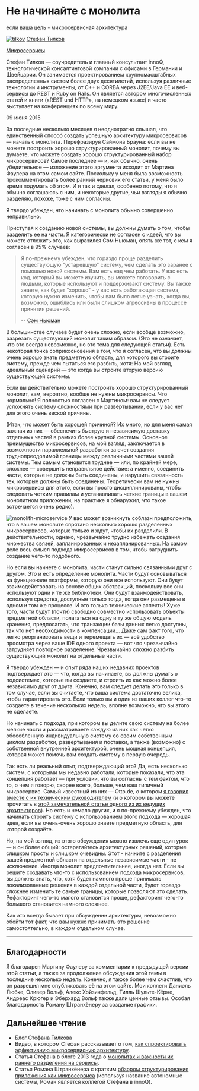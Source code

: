 # Не начинайте с монолита

если ваша цель - микросервисная архитектура


[![tilkov](images/Don’t%20start%20with%20a%20monolith/stilkov.jpg)](https://www.innoq.com/blog/st/)
[Стефан Тилков](https://www.innoq.com/blog/st/)

[Микросервисы](https://martinfowler.com/tags/microservices.html)

Стефан Тилков — соучредитель и главный консультант innoQ, технологической 
консалтинговой компании с офисами в Германии и Швейцарии. Он занимается 
проектированием крупномасштабных распределенных систем более двух десятилетий, 
используя различные технологии и инструменты, от C++ и CORBA через J2EE/Java 
EE и веб-сервисы до REST и Ruby on Rails. Он является автором многочисленных 
статей и книги («REST und HTTP», на немецком языке) и часто выступает на 
конференциях по всему миру.

09 июня 2015

За последние несколько месяцев я неоднократно слышал, что единственный способ 
создать успешную архитектуру микросервисов — начать с монолита. Перефразируя 
Саймона Брауна: если вы не можете построить хорошо структурированный монолит, 
почему вы думаете, что можете создать хорошо структурированный набор микросервисов?
Самое последнее — и, как обычно, очень убедительное — изложение этого аргумента 
исходит от Мартина Фаулера на этом самом сайте. Поскольку у меня была возможность 
прокомментировать более ранний черновик его статьи, у меня было время подумать 
об этом. И я так и сделал, особенно потому, что я обычно соглашаюсь с ним, и 
некоторые другие, чьи взгляды я обычно разделяю, похоже, тоже с ним согласны.

Я твердо убежден, что начинать с монолита обычно совершенно неправильно.

Приступая к созданию новой системы, вы должны думать о том, чтобы разделить ее
на части. Я категорически не согласен с идеей, что вы можете отложить это, как 
выразился Сэм Ньюман, опять же тот, с кем я согласен в 95% случаев:

> Я по-прежнему убежден, что гораздо проще разделить существующую "устаревшую" 
> систему, чем сделать это заранее с помощью новой системы. Вам есть над чем 
> работать. У вас есть код, который вы можете изучить, вы можете поговорить с 
> людьми, которые используют и поддерживают систему. Вы также знаете, как будет
> "хорошо" - у вас есть работающая система, которую нужно изменить, чтобы вам 
> было легче узнать, когда вы, возможно, ошиблись или были слишком агрессивны 
> в процессе принятия решений.
> 
> -- [Сэм Ньюман](http://samnewman.io/blog/2015/04/07/microservices-for-greenfield)

В большинстве случаев будет очень сложно, если вообще возможно, разрезать 
существующий монолит таким образом. (Это не означает, что это всегда невозможно, 
но это тема для следующей статьи). Есть некоторая точка соприкосновения в том, 
что я согласен, что вы должны очень хорошо знать предметную область, для 
которого вы строите систему, прежде чем пытаться его разбить, хотя: На мой взгляд, 
идеальный сценарий — это когда вы строите вторую версию существующей системы.

Если вы действительно можете построить хорошо структурированный монолит, вам, 
вероятно, вообще не нужны микросервисы. Что нормально! Я полностью согласен с 
Мартином: вам не следует усложнять систему сложностями при развёртывании, если 
у вас нет для этого очень веской причины.

(Итак, что может быть хорошей причиной? Их много, но для меня самая важная из 
них — обеспечить быструю и независимую доставку отдельных частей в рамках более 
крупной системы. Основное преимущество микросервисов, на мой взгляд, 
заключается в возможности параллельной разработки за счет создания
труднопреодолимой границы между различными частями вашей системы. Тем самым становится 
труднее — или, по крайней мере, сложнее — совершить неправильное действие: 
а именно, соединить части, которые не должны быть соединены, и нарушить связанность тех, 
которые должны быть соединены. Теоретически вам не нужны микросервисы для этого, 
если вы просто дисциплинированы, чтобы следовать четким правилам и устанавливать 
четкие границы в вашем монолитном приложении; на практике я обнаружил, что
такое встречается очень редко).

![monolith-microservice](images/Don’t%20start%20with%20a%20monolith/monolith-theory-practice.svg)
У вас может возникнуть соблазн предположить, что в вашем монолите спрятано 
несколько хорошо разделенных микросервисов, которые только и ждут, чтобы их 
разделили. В действительности, однако, чрезвычайно трудно избежать создания 
множества связей, запланированных и незапланированных. На самом деле весь смысл 
подхода микросервисов в том, чтобы затруднить создание чего-то подобного.

Но если вы начнете с монолита, части станут сильно связанными друг с 
другом. Это и есть определение монолита. Части будут основываться на функционале 
платформы, которую они все используют. Они будут взаимодействовать на основе 
общих абстракций, поскольку все они используют одни и те же библиотеки. Они 
будут взаимодействовать, используя средства, доступные только тогда, когда 
они размещены в одном и том же процессе. И это только технические аспекты!
Хуже того, части будут (почти) свободно совместно использовать объекты 
предметной области, полагаться на одну и ту же общую модель хранения, предполагать, 
что транзакции базы данных легко доступны, так что нет необходимости в 
компенсации... Даже сам факт того, что легко реорганизовать вещи и перемещать 
их — всё удобство просмотра через ваше IDE одного проекта — вот что чрезвычайно 
затрудняет повторное разделение. Чрезвычайно сложно разбить существующий 
монолит на отдельные части.

Я твердо убежден — и опыт ряда наших недавних проектов подтверждает это — что, 
когда вы начинаете, вы должны думать о подсистемах, которые вы создаете, и 
строить их как можно более независимо друг от друга. Конечно, вам следует 
делать это только в том случае, если вы считаете, что ваша система достаточно 
велика, чтобы гарантировать это. Если только вы и один из ваших коллег что-то 
создаете в течение нескольких недель, вполне возможно, что вы этого не 
сделаете.

Но начинать с подхода, при котором вы делите свою систему на более мелкие части 
и рассматриваете каждую из них как четко обособленную индивидуальную систему со 
своим собственным циклом разработки, развертывания и поставки, а также 
(возможно) с собственной внутренней архитектурой, очень мощная концепция, 
которая может помочь вам создать систему в первую очередь.

Так есть ли реальный опыт, подтверждающий это? Да, есть несколько систем, с 
которыми мы недавно работали, которые показали, что эта концепция работает — 
при условии, что вы согласны с тем фактом, что то, о чем я говорю, скорее 
всего, больше, чем ваш типичный микросервис. Самый известный из них — Otto.de, 
о котором [я говорил вместе с их техническим руководителем](http://www.infoq.com/presentations/modular-ecommerce-website) (и о котором вы можете 
прочитать в [этой замечательной статье одного из их ведущих архитекторов](http://dev.otto.de/2015/09/30/on-monoliths-and-microservices/)). Но есть 
и немало других, и я по-прежнему убежден, что начинать строить систему с 
использованием этого подхода — хорошая идея, если вы очень-очень хорошо знаете 
предметную область, для которой создаёте.

Но, на мой взгляд, из этого обсуждения можно извлечь еще один урок — и он 
более общий: остерегайтесь архитектурных решений, которые слишком просты и 
слишком очевидны. Этот - начните с разделения вашей предметной области на 
отдельные независимые части - не исключение. Иногда монолит предпочтительнее, 
иногда нет. Если вы решите создавать что-то с использованием подхода микросервисов, 
вы должны знать, что, хотя будет намного проще принимать локализованные 
решения в каждой отдельной части, будет гораздо сложнее изменить те самые 
границы, которые позволяют это сделать. Рефакторинг чего-то малого становится 
проще, рефакторинг чего-то большого становится намного сложнее.

Как это всегда бывает при обсуждении архитектуры, невозможно обойти тот факт, 
что вам нужно принимать это решение самостоятельно, в каждом отдельном 
случае.

***

## Благодарности

Я благодарен Мартину Фаулеру за комментарии к предыдущей версии этой статьи, а 
также за продолжение обсуждения этой темы в последние несколько недель. Конечно, 
я также более чем счастлив, что он разрешил мне опубликовать её на этом сайте. 
Мои коллеги Даниэль Любке, Оливер Вольф, Алекс Хойзинфельд, Тилль Шульте-Кёрне, 
Андреас Крюгер и Эберхард Вольф также дали ценные отзывы. Особая благодарность 
Роману Штранхёнеру за создание графики.

## Дальнейшее чтение

* [Блог Стефана Тилкова](https://www.innoq.com/blog/st/)
* Видео, в котором Стефан рассказывает о том, [как спроектировать эффективную 
  микросервисную архитектуру](https://www.youtube.com/watch?v=HYiLzji7MuY).
* Статья Стефана в блоге 2013 года о [монолитах и важности их раннего разделения 
  на сервисы](https://www.innoq.com/blog/st/2013/10/on-monoliths/).
* Статья Романа Штранхёнера с кратким [обзором структурирования приложения как 
  микросервиса](https://www.innoq.com/en/links/self-contained-systems-infodeck/) (используя название автономные системы, Роман является коллегой 
  Стефана в innoQ).